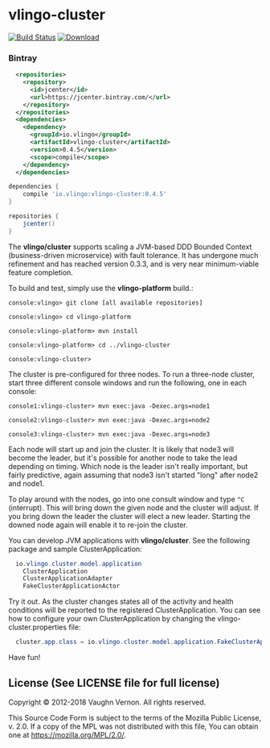 # vlingo-cluster

[![Build Status](https://travis-ci.org/vlingo/vlingo-cluster.svg?branch=master)](https://travis-ci.org/vlingo/vlingo-cluster) [ ![Download](https://api.bintray.com/packages/vlingo/vlingo-platform-java/vlingo-cluster/images/download.svg) ](https://bintray.com/vlingo/vlingo-platform-java/vlingo-cluster/_latestVersion)

### Bintray

```xml
  <repositories>
    <repository>
      <id>jcenter</id>
      <url>https://jcenter.bintray.com/</url>
    </repository>
  </repositories>
  <dependencies>
    <dependency>
      <groupId>io.vlingo</groupId>
      <artifactId>vlingo-cluster</artifactId>
      <version>0.4.5</version>
      <scope>compile</scope>
    </dependency>
  </dependencies>
```

```gradle
dependencies {
    compile 'io.vlingo:vlingo-cluster:0.4.5'
}

repositories {
    jcenter()
}
```

The **vlingo/cluster** supports scaling a JVM-based DDD Bounded Context (business-driven microservice) with fault tolerance. It has undergone much refinement and has reached version 0.3.3, and is very near minimum-viable feature completion.

To build and test, simply use the **vlingo-platform** build.:

```
console:vlingo> git clone [all available repositories]

console:vlingo> cd vlingo-platform

console:vlingo-platform> mvn install

console:vlingo-platform> cd ../vlingo-cluster

console:vlingo-cluster>
```

The cluster is pre-configured for three nodes. To run a three-node cluster, start three different console windows and run the following, one in each console:

```
console1:vlingo-cluster> mvn exec:java -Dexec.args=node1

console2:vlingo-cluster> mvn exec:java -Dexec.args=node2

console3:vlingo-cluster> mvn exec:java -Dexec.args=node3
```

Each node will start up and join the cluster. It is likely that node3 will become the leader, but it's possible for another node to take the lead depending on timing. Which node is the leader isn't really important, but fairly predictive, again assuming that node3 isn't started "long" after node2 and node1.

To play around with the nodes, go into one consult window and type `^C` (interrupt). This will bring down the given node and
the cluster will adjust. If you bring down the leader the cluster will elect a new leader. Starting the downed node again will
enable it to re-join the cluster.

You can develop JVM applications with **vlingo/cluster**. See the following package and sample ClusterApplication:

```java
  io.vlingo.cluster.model.application
    ClusterApplication
    ClusterApplicationAdapter
    FakeClusterApplicationActor
```

Try it out. As the cluster changes states all of the activity and health conditions will be reported to the registered ClusterApplication. You can see how to configure your own ClusterApplication by changing the vlingo-cluster.properties file:

```java
  cluster.app.class = io.vlingo.cluster.model.application.FakeClusterApplicationActor
```

Have fun!

License (See LICENSE file for full license)
-------------------------------------------
Copyright © 2012-2018 Vaughn Vernon. All rights reserved.

This Source Code Form is subject to the terms of the
Mozilla Public License, v. 2.0. If a copy of the MPL
was not distributed with this file, You can obtain
one at https://mozilla.org/MPL/2.0/.
